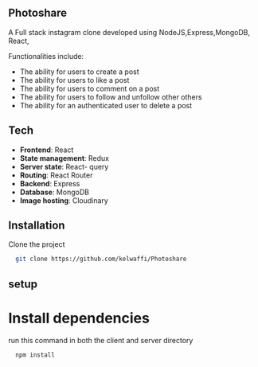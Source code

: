 ## Photoshare

A Full stack instagram clone developed using NodeJS,Express,MongoDB, React, 

Functionalities include:

* The ability for users to create a post
* The ability for users to like a post
* The ability for users to comment on a post
* The ability for users to follow and unfollow other others
* The ability for an authenticated user to delete a post 

## Tech

* **Frontend**: React
* **State management**: Redux
* **Server state**: React- query
* **Routing**: React Router
* **Backend**: Express
* **Database**: MongoDB
* **Image hosting**: Cloudinary


## Installation

Clone the project

```bash
  git clone https://github.com/kelwaffi/Photoshare
```
## setup
 # Install dependencies
run this command in both the client and server directory
```bash
  npm install
```


